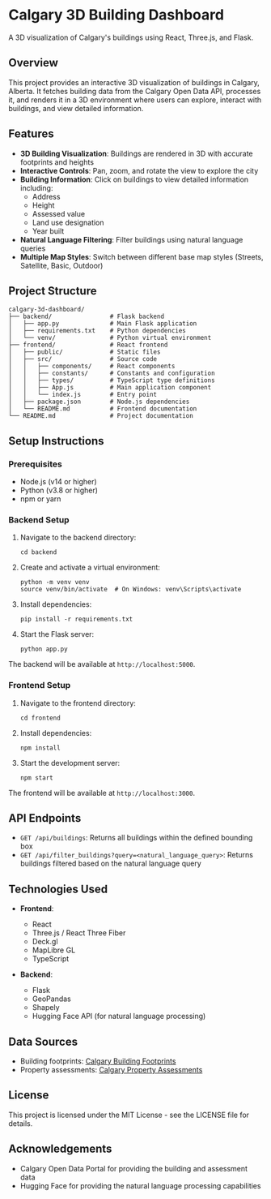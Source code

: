 # Calgary 3D Building Dashboard

A 3D visualization of Calgary's buildings using React, Three.js, and Flask.

## Overview

This project provides an interactive 3D visualization of buildings in Calgary, Alberta. It fetches building data from the Calgary Open Data API, processes it, and renders it in a 3D environment where users can explore, interact with buildings, and view detailed information.

## Features

- **3D Building Visualization**: Buildings are rendered in 3D with accurate footprints and heights
- **Interactive Controls**: Pan, zoom, and rotate the view to explore the city
- **Building Information**: Click on buildings to view detailed information including:
  - Address
  - Height
  - Assessed value
  - Land use designation
  - Year built
- **Natural Language Filtering**: Filter buildings using natural language queries
- **Multiple Map Styles**: Switch between different base map styles (Streets, Satellite, Basic, Outdoor)

## Project Structure

```
calgary-3d-dashboard/
├── backend/                # Flask backend
│   ├── app.py              # Main Flask application
│   ├── requirements.txt    # Python dependencies
│   └── venv/               # Python virtual environment
├── frontend/               # React frontend
│   ├── public/             # Static files
│   ├── src/                # Source code
│   │   ├── components/     # React components
│   │   ├── constants/      # Constants and configuration
│   │   ├── types/          # TypeScript type definitions
│   │   ├── App.js          # Main application component
│   │   └── index.js        # Entry point
│   ├── package.json        # Node.js dependencies
│   └── README.md           # Frontend documentation
└── README.md               # Project documentation
```

## Setup Instructions

### Prerequisites

- Node.js (v14 or higher)
- Python (v3.8 or higher)
- npm or yarn

### Backend Setup

1. Navigate to the backend directory:
   ```
   cd backend
   ```

2. Create and activate a virtual environment:
   ```
   python -m venv venv
   source venv/bin/activate  # On Windows: venv\Scripts\activate
   ```

3. Install dependencies:
   ```
   pip install -r requirements.txt
   ```

4. Start the Flask server:
   ```
   python app.py
   ```

The backend will be available at `http://localhost:5000`.

### Frontend Setup

1. Navigate to the frontend directory:
   ```
   cd frontend
   ```

2. Install dependencies:
   ```
   npm install
   ```

3. Start the development server:
   ```
   npm start
   ```

The frontend will be available at `http://localhost:3000`.

## API Endpoints

- `GET /api/buildings`: Returns all buildings within the defined bounding box
- `GET /api/filter_buildings?query=<natural_language_query>`: Returns buildings filtered based on the natural language query

## Technologies Used

- **Frontend**:
  - React
  - Three.js / React Three Fiber
  - Deck.gl
  - MapLibre GL
  - TypeScript

- **Backend**:
  - Flask
  - GeoPandas
  - Shapely
  - Hugging Face API (for natural language processing)

## Data Sources

- Building footprints: [Calgary Building Footprints](https://data.calgary.ca/Government/Building-Footprints/cchr-krqg)
- Property assessments: [Calgary Property Assessments](https://data.calgary.ca/Government/Property-Assessments/4bsw-nn7w)

## License

This project is licensed under the MIT License - see the LICENSE file for details.

## Acknowledgements

- Calgary Open Data Portal for providing the building and assessment data
- Hugging Face for providing the natural language processing capabilities 